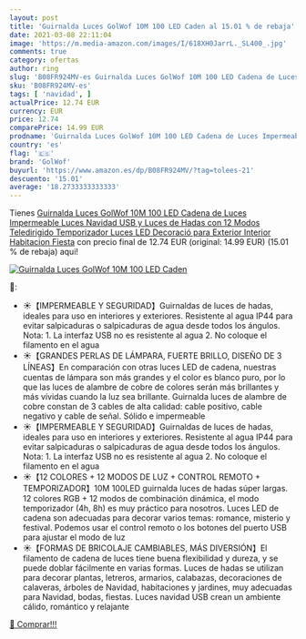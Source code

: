 ```yaml
---
layout: post
title: 'Guirnalda Luces GolWof 10M 100 LED Caden al 15.01 % de rebaja'
date: 2021-03-08 22:11:04
image: 'https://m.media-amazon.com/images/I/618XH0JarrL._SL400_.jpg'
comments: true
category: ofertas
author: ring
slug: 'B08FR924MV-es Guirnalda Luces GolWof 10M 100 LED Cadena de Luces...'
sku: 'B08FR924MV-es'
tags: [ 'navidad', ]
actualPrice: 12.74 EUR
currency: EUR
price: 12.74
comparePrice: 14.99 EUR
prodname: 'Guirnalda Luces GolWof 10M 100 LED Cadena de Luces Impermeable Luces Navidad USB y Luces de Hadas con 12 Modos  Teledirigido  Temporizador Luces LED Decoració para Exterior Interior Habitacion Fiesta'
country: 'es'
flag: '🇪🇸'
brand: 'GolWof'
buyurl: 'https://www.amazon.es/dp/B08FR924MV/?tag=tolees-21'
descuento: '15.01'
average: '18.2733333333333'
---
```


Tienes [Guirnalda Luces GolWof 10M 100 LED Cadena de Luces Impermeable Luces Navidad USB y Luces de Hadas con 12 Modos  Teledirigido  Temporizador Luces LED Decoració para Exterior Interior Habitacion Fiesta](https://www.amazon.es/dp/B08FR924MV/?tag=tolees-21) con precio final de  12.74 EUR (original: 14.99 EUR) (15.01 %  de rebaja) aqui!

[![Guirnalda Luces GolWof 10M 100 LED Caden](https://m.media-amazon.com/images/I/618XH0JarrL._SL400_.jpg)](https://www.amazon.es/dp/B08FR924MV/?tag=tolees-21)

🔎:

- ☀【IMPERMEABLE Y SEGURIDAD】Guirnaldas de luces de hadas, ideales para uso en interiores y exteriores. Resistente al agua IP44 para evitar salpicaduras o salpicaduras de agua desde todos los ángulos. Nota: 1. La interfaz USB no es resistente al agua 2. No coloque el filamento en el agua
- ☀【GRANDES PERLAS DE LÁMPARA, FUERTE BRILLO, DISEÑO DE 3 LÍNEAS】En comparación con otras luces LED de cadena, nuestras cuentas de lámpara son más grandes y el color es blanco puro, por lo que las luces de alambre de cobre de colores serán más brillantes y más vívidas cuando la luz sea brillante. Guirnalda luces de alambre de cobre constan de 3 cables de alta calidad: cable positivo, cable negativo y cable de señal. Sólido e impermeable
- ☀【IMPERMEABLE Y SEGURIDAD】Guirnaldas de luces de hadas, ideales para uso en interiores y exteriores. Resistente al agua IP44 para evitar salpicaduras o salpicaduras de agua desde todos los ángulos. Nota: 1. La interfaz USB no es resistente al agua 2. No coloque el filamento en el agua
- ☀【12 COLORES + 12 MODOS DE LUZ + CONTROL REMOTO + TEMPORIZADOR】10M 100LED guirnalda luces de hadas súper largas. 12 colores RGB + 12 modos de combinación dinámica, el modo temporizador (4h, 8h) es muy práctico para nosotros. Luces LED de cadena son adecuadas para decorar varios temas: romance, misterio y festival. Podemos usar el control remoto o los botones del puerto USB para ajustar el modo de luz
- ☀【FORMAS DE BRICOLAJE CAMBIABLES, MÁS DIVERSIÓN】El filamento de cadena de luces tiene buena flexibilidad y dureza, y se puede doblar fácilmente en varias formas. Luces de hadas se utilizan para decorar plantas, letreros, armarios, calabazas, decoraciones de calaveras, árboles de Navidad, habitaciones y jardines, muy adecuadas para Navidad, bodas, fiestas. Luces navidad USB crean un ambiente cálido, romántico y relajante

[🛒 Comprar!!!](https://www.amazon.es/dp/B08FR924MV/?tag=tolees-21)

